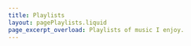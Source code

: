 ```yaml
---
title: Playlists
layout: pagePlaylists.liquid
page_excerpt_overload: Playlists of music I enjoy.
---
```

